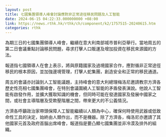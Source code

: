 ```yaml
---
layout: post
title: 七國集團領導人峰會討論應對非正常途徑移民問題及人工智能
date: 2024-06-15 04:22:33.000000000 +08:00
link: https://news.rthk.hk/rthk/ch/component/k2/1757515-20240615.htm
categories: rthk
---
```


為期三日的七國集團領導人峰會，繼續在意大利南部城市普利亞舉行。當地周五的第二日會議重點討論移民問題，尋求打擊人口販運及增加投資在移民來源國的方法。

報道指七國領導人在會上表示，將與原籍國家及過境國家合作，應對循非正常途徑移民的根本原因，並加強邊境管理，打擊人蛇集團，創造安全和正常的移民通道。

周五的會議亦討論到人工智能議題，主持峰會的意大利總理梅洛尼邀請教宗方濟各歷史性亮相七國集團峰會，在特別會議圍繞人工智能的矛盾發表演說。他說人工智能有啟發作用，並擴大獲取知識的機會，但同時可能在發達國家及發展中國家之間，或社會主導階層及受欺壓階層之間，帶來更大的不公義情況。

方濟各呼籲政治家帶頭保障人工智能繼續以人類為中心，確保何時使用武器或低致命性工具的決定，始終由人類作出，而不是機器。除了方濟各，梅洛尼亦邀請了其他國家元首及政府首腦出席峰會，報道指是要凸顯七國集團並非冷漠及排外的組織。
